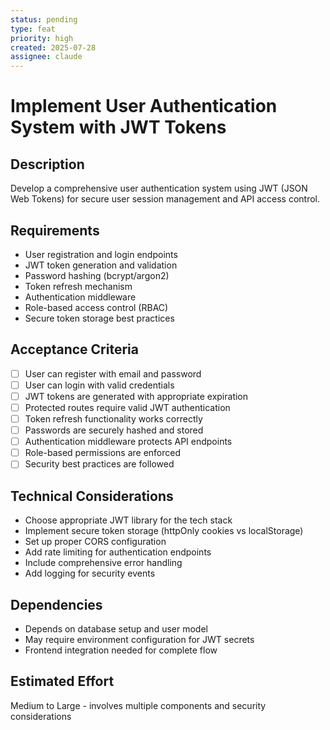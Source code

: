 ```yaml
---
status: pending
type: feat
priority: high
created: 2025-07-28
assignee: claude
---
```


# Implement User Authentication System with JWT Tokens

## Description
Develop a comprehensive user authentication system using JWT (JSON Web Tokens) for secure user session management and API access control.

## Requirements
- User registration and login endpoints
- JWT token generation and validation
- Password hashing (bcrypt/argon2)
- Token refresh mechanism
- Authentication middleware
- Role-based access control (RBAC)
- Secure token storage best practices

## Acceptance Criteria
- [ ] User can register with email and password
- [ ] User can login with valid credentials
- [ ] JWT tokens are generated with appropriate expiration
- [ ] Protected routes require valid JWT authentication
- [ ] Token refresh functionality works correctly
- [ ] Passwords are securely hashed and stored
- [ ] Authentication middleware protects API endpoints
- [ ] Role-based permissions are enforced
- [ ] Security best practices are followed

## Technical Considerations
- Choose appropriate JWT library for the tech stack
- Implement secure token storage (httpOnly cookies vs localStorage)
- Set up proper CORS configuration
- Add rate limiting for authentication endpoints
- Include comprehensive error handling
- Add logging for security events

## Dependencies
- Depends on database setup and user model
- May require environment configuration for JWT secrets
- Frontend integration needed for complete flow

## Estimated Effort
Medium to Large - involves multiple components and security considerations